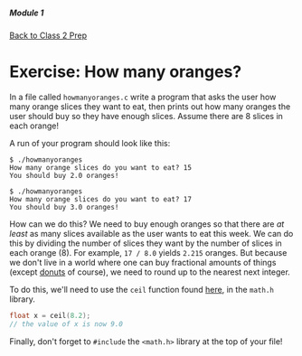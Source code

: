##### Module 1

[Back to Class 2 Prep](../../class2-prep#calling-library-functions)

# Exercise: How many oranges?

In a file called `howmanyoranges.c` write a program that asks the user how many orange slices they want to eat, then prints out how many oranges the user should buy so they have enough slices. Assume there are 8 slices in each orange!

A run of your program should look like this:
```
$ ./howmanyoranges
How many orange slices do you want to eat? 15
You should buy 2.0 oranges!
```

```
$ ./howmanyoranges
How many orange slices do you want to eat? 17
You should buy 3.0 oranges!
```

How can we do this?  We need to buy enough oranges so that there are *at least* as many slices available as the user wants to eat this week. We can do this by dividing the number of slices they want by the number of slices in each orange (8). For example, `17 / 8.0` yields `2.215` oranges. But because we don't live in a world where one can buy fractional amounts of things (except [donuts](../../studios/donuts) of course), we need to round up to the nearest next integer.

To do this, we'll need to use the `ceil` function found <a href="https://reference.cs50.net/math.h/ceil" target="_blank">here</a>, in the `math.h` library.

```c
float x = ceil(8.2);
// the value of x is now 9.0
```

Finally, don't forget to `#include` the `<math.h>` library at the top of your file!

